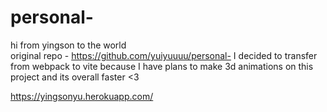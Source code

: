 # personal-

hi from yingson to the world
</br>
original repo - https://github.com/yuiyuuuu/personal-
I decided to transfer from webpack to vite because I have plans to make 3d animations on this project and its overall faster <3

https://yingsonyu.herokuapp.com/
